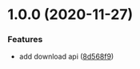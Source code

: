 # 1.0.0 (2020-11-27)


### Features

* add download api ([8d568f9](https://github.com/NimbleWing/download-github-repo/commit/8d568f9c02074e402d9b2832fe9a23e2f64150c5))
